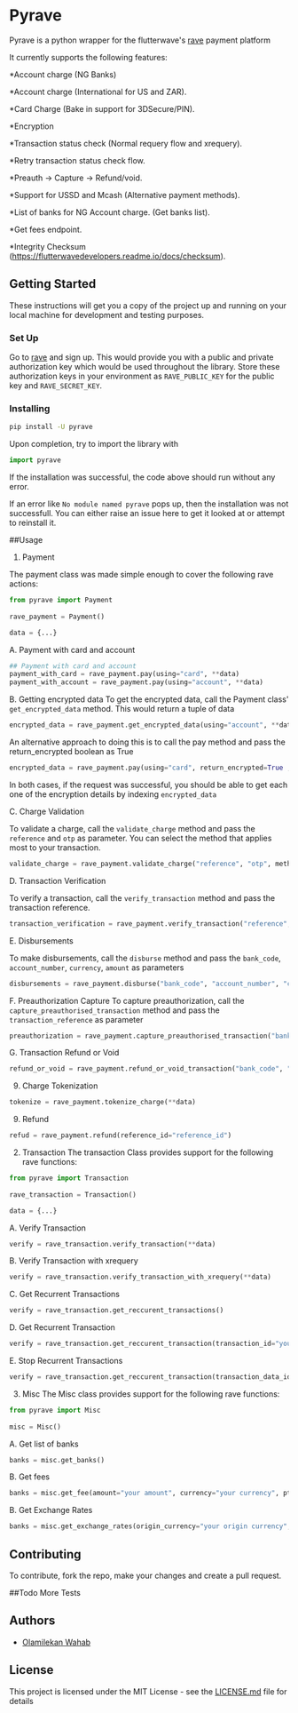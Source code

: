 # Pyrave

Pyrave is a python wrapper for the flutterwave's [rave](http://rave.frontendpwc.com/) payment platform 

It currently supports the following features:

*Account charge (NG Banks)

*Account charge (International for US and ZAR).

*Card Charge (Bake in support for 3DSecure/PIN).

*Encryption

*Transaction status check (Normal requery flow and xrequery).

*Retry transaction status check flow.

*Preauth -> Capture -> Refund/void.

*Support for USSD and Mcash (Alternative payment methods).

*List of banks for NG Account charge. (Get banks list).

*Get fees endpoint.

*Integrity Checksum (https://flutterwavedevelopers.readme.io/docs/checksum).

## Getting Started

These instructions will get you a copy of the project up and running on your local machine for development and testing purposes.

### Set Up

Go to [rave](http://rave.frontendpwc.com/) and sign up.
This would provide you with a public and private authorization key which would be used throughout the library.
Store these authorization keys in your environment as `RAVE_PUBLIC_KEY` for the public key and `RAVE_SECRET_KEY`.
    

### Installing

``` bash
pip install -U pyrave
```


Upon completion, try to import the library with

``` python
import pyrave
```

If the installation was successful, the code above should run without any error.

If an error like ```No module named pyrave``` pops up, then the installation was not successfull. You can either raise an issue here to get it looked at or attempt to reinstall it.


##Usage

1. Payment

The payment class was made simple enough to cover the following rave actions:

````python
from pyrave import Payment
   
rave_payment = Payment()

data = {...}

````
A. Payment with card and account
    
    
```python
## Payment with card and account
payment_with_card = rave_payment.pay(using="card", **data)
payment_with_account = rave_payment.pay(using="account", **data)
```
B. Getting encrypted data
To get the encrypted data, call the Payment class' `get_encrypted_data` method. This would return a tuple of data
```python
encrypted_data = rave_payment.get_encrypted_data(using="account", **data)
```

An alternative approach to doing this is to call the pay method and pass the return_encrypted boolean as True

```python
encrypted_data = rave_payment.pay(using="card", return_encrypted=True , **data)
```

In both cases, if the request was successful, you should be able to get each one of the encryption details by indexing `encrypted_data`


C. Charge Validation

To validate a charge, call the `validate_charge` method and pass the `reference` and `otp` as parameter. You can select the method that applies most to your transaction.
```python
validate_charge = rave_payment.validate_charge("reference", "otp", method="card")
```


D. Transaction Verification

To verify a transaction, call the `verify_transaction` method and pass the transaction reference.
```python
transaction_verification = rave_payment.verify_transaction("reference", "otp", method="card")
```

E. Disbursements

To make disbursements, call the `disburse` method and pass the `bank_code`, `account_number`, `currency`, `amount` as parameters

```python
disbursements = rave_payment.disburse("bank_code", "account_number", "currency", "amount")
```
F. Preauthorization Capture
To capture preauthorization, call the `capture_preauthorised_transaction` method and pass the `transaction_reference` as parameter
```python
preauthorization = rave_payment.capture_preauthorised_transaction("bank_code", "account_number", "currency", "amount")
```

G. Transaction Refund or Void
```python
refund_or_void = rave_payment.refund_or_void_transaction("bank_code", "account_number", "currency", "amount")
```

9. Charge Tokenization 
```python
tokenize = rave_payment.tokenize_charge(**data)
```

9. Refund
```python
refud = rave_payment.refund(reference_id="reference_id")
```


2. Transaction
The transaction Class provides support for the following rave functions:
````python
from pyrave import Transaction
   
rave_transaction = Transaction()

data = {...}
````
A. Verify Transaction

```python
verify = rave_transaction.verify_transaction(**data)
```

B. Verify Transaction with xrequery
```python
verify = rave_transaction.verify_transaction_with_xrequery(**data)
```

C. Get Recurrent Transactions
```python
verify = rave_transaction.get_reccurent_transactions()
```
D. Get Recurrent Transaction
```python
verify = rave_transaction.get_reccurent_transaction(transaction_id="your transaction_id")
```
E. Stop Recurrent Transactions
```python
verify = rave_transaction.get_reccurent_transaction(transaction_data_id="your transaction_data_id")
```


3. Misc
The Misc class provides support for the following rave functions:
````python
from pyrave import Misc
   
misc = Misc()
````

A. Get list of banks
````python
banks = misc.get_banks()
````

B. Get fees
````python
banks = misc.get_fee(amount="your amount", currency="your currency", ptype="your ptype", card6="card's number")
````


B. Get Exchange Rates
````python
banks = misc.get_exchange_rates(origin_currency="your origin currency", destination_currency="your destination currency", amount=None)
````


## Contributing

To contribute, fork the repo, make your  changes and create a pull request.


##Todo
 More Tests

## Authors

* [Olamilekan Wahab](https://github.com/Olamyy)



## License

This project is licensed under the MIT License - see the [LICENSE.md](LICENSE.md) file for details


